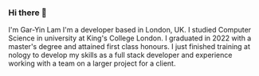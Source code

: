 ### Hi there 👋

I'm Gar-Yin Lam
I'm a developer based in London, UK. I studied Computer Science in university at King's College London. I graduated in 2022 with a master's degree and attained first class honours.
I just finished training at nology to develop my skills as a full stack developer and experience working with a team on a larger project for a client.

<!--
**garyinlam/garyinlam** is a ✨ _special_ ✨ repository because its `README.md` (this file) appears on your GitHub profile.

Here are some ideas to get you started:

- 🔭 I’m currently working on ...
- 🌱 I’m currently learning ...
- 👯 I’m looking to collaborate on ...
- 🤔 I’m looking for help with ...
- 💬 Ask me about ...
- 📫 How to reach me: ...
- 😄 Pronouns: ...
- ⚡ Fun fact: ...
-->
